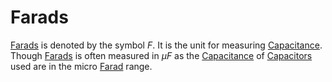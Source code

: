 # Farads
[Farads](Farads.md) is denoted by the symbol $F$. It is the unit for measuring [Capacitance](Capacitance.md). Though [Farads](Farads.md) is often measured in $\mu F$ as the [Capacitance](Capacitance.md) of [Capacitors](Capacitor.md) used are in the micro [Farad](Farads.md) range.